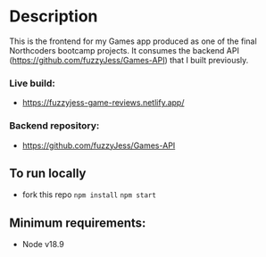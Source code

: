 # Description

This is the frontend for my Games app produced as one of the final Northcoders bootcamp projects. It consumes the backend API (https://github.com/fuzzyJess/Games-API) that I built previously.

### Live build:

- https://fuzzyjess-game-reviews.netlify.app/

### Backend repository:

- https://github.com/fuzzyJess/Games-API

## To run locally

- fork this repo
```npm install```
```npm start```

## Minimum requirements:

- Node v18.9
